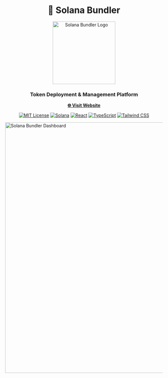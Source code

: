 <div align="center">
  
  # 🚀 Solana Bundler
  
  <img src="https://i.ibb.co/CsWWY7R9/assets-task-01k0c49kr7ffq8xtjcv0308tez-1752754085-img-1.png" alt="Solana Bundler Logo" width="200"/>

  ### Token Deployment & Management Platform
  
  **[🌐 Visit Website](https://www.solanabundler.app/)**

  [![MIT License](https://img.shields.io/badge/License-MIT-green.svg)](https://choosealicense.com/licenses/mit/)
  [![Solana](https://img.shields.io/badge/Solana-v1.14-blueviolet)](https://solana.com/)
  [![React](https://img.shields.io/badge/React-v18.0-blue)](https://reactjs.org/)
  [![TypeScript](https://img.shields.io/badge/TypeScript-v4.9-blue)](https://www.typescriptlang.org/)
  [![Tailwind CSS](https://img.shields.io/badge/Tailwind-v3.3-38bdf8)](https://tailwindcss.com/)
  
</div>

 <img src="https://github.com/user-attachments/assets/29971d32-777f-4819-85af-e8dc7f5cd651" alt="Solana Bundler Dashboard" width="800"/>
